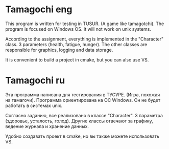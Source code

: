 # Tamagochi eng
This program is written for testing in TUSUR. (A game like tamagotchi).
The program is focused on Windows OS. It will not work on unix systems.

According to the assignment, everything is implemented in the "Character" class.
3 parameters (health, fatigue, hunger).
The other classes are responsible for graphics, logging and data storage.

It is convenient to build a project in cmake, but you can also use VS.

# Tamagochi ru
Эта программа написана для тестирования в ТУСУРЕ. (Игра, похожая на тамагочи).
Программа ориентирована на ОС Windows. Он не будет работать в системах unix.

Согласно заданию, все реализовано в классе "Character".
3 параметра (здоровье, усталость, голод).
Другие классы отвечают за графику, ведение журнала и хранение данных.

Удобно создавать проект в cmake, но вы также можете использовать VS.
